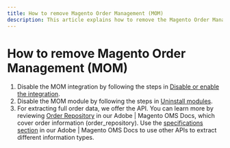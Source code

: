 ```yaml
---
title: How to remove Magento Order Management (MOM) 
description: This article explains how to remove the Magento Order Management (MOM) system.
---
```

# How to remove Magento Order Management (MOM)

1. Disable the MOM integration by following the steps in [Disable or enable the integration](/docs/commerce-admin/systems/integrations/mcom.html#disable-or-enable-the-integration).
1. Disable the MOM module by following the steps in [Uninstall modules](/docs/commerce-operations/installation-guide/tutorials/uninstall-modules.html).
1. For extracting full order data, we offer the API. You can learn more by reviewing [Order Repository](https://omsdocs.magento.com/specifications/#magento.sales.order_repository) in our Adobe | Magento OMS Docs, which cover order information (order_repository). Use the [specifications section](https://omsdocs.magento.com/specifications/#services) in our Adobe | Magento OMS Docs to use other APIs to extract different information types. 
